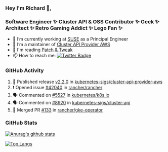### Hey I'm Richard 👋, 

<h3 align="left">Software Engineer ✨ Cluster API & OSS Contributor ✨ Geek ✨ Architect ✨ Retro Gaming Addict ✨ Lego Fan ✨</h3>

- 🔭 I’m currently working at [SUSE](https://www.suse.com/) as a Principal Engineer
- 👯 I’m a maintainer of [Cluster API Provider AWS](https://github.com/kubernetes-sigs/cluster-api-provider-aws)
- 💬 I'm reading [Patch & Tweak](https://bjooks.com/products/patch-tweak-exploring-modular-synthesis)
- 📫 How to reach me: [![Twitter Badge](https://img.shields.io/badge/-@fruit_case-00acee?style=flat&logo=Twitter&logoColor=white)](https://twitter.com/intent/follow?screen_name=fruit_case "Follow on Twitter")

### GitHub Activity 

<!--START_SECTION:activity-->
1. 🚀 Published release [v2.2.0](https://github.com/v2.2.0) in [kubernetes-sigs/cluster-api-provider-aws](https://github.com/kubernetes-sigs/cluster-api-provider-aws)
2. ❗ Opened issue [#42040](https://github.com/rancher/rancher/issues/42040) in [rancher/rancher](https://github.com/rancher/rancher)
3. 🗣 Commented on [#5527](https://github.com/kubernetes/k8s.io/issues/5527) in [kubernetes/k8s.io](https://github.com/kubernetes/k8s.io)
4. 🗣 Commented on [#8920](https://github.com/kubernetes-sigs/cluster-api/issues/8920) in [kubernetes-sigs/cluster-api](https://github.com/kubernetes-sigs/cluster-api)
5. 🎉 Merged PR [#133](https://github.com/rancher/gke-operator/pull/133) in [rancher/gke-operator](https://github.com/rancher/gke-operator)
<!--END_SECTION:activity-->

### GitHub Stats

[![Anurag's github stats](https://github-readme-stats.vercel.app/api?username=richardcase&count_private=true&show_icons=true)](https://github.com/anuraghazra/github-readme-stats)

[![Top Langs](https://github-readme-stats.vercel.app/api/top-langs/?username=richardcase&hide=html&layout=compact)](https://github.com/anuraghazra/github-readme-stats)
